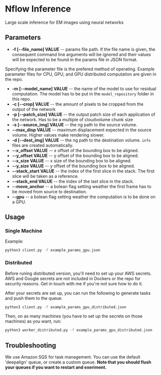 # Nflow Inference
Large scale inference for EM images using neural networks


## Parameters
* **-f [--file_name] VALUE** -- params file path. If the file name is given, the consequent command line arguments will be ignored and their values will be expected to be found in the params file in JSON format.

Specifying the parameter file is the prefered method of operating. Example parameter files for CPU, GPU, and GPU distributed computation are given in the repo.

* **-m [--model_name] VALUE** -- the name of the model to use for residual computation. The model has to be put in the `model_repository` folder in this repo.
* **-c [--crop] VALUE** -- the amount of pixels to be cropped from the output of the network
* **-p [--patch_size] VALUE** -- the output patch size of each application of the network. Has to be a multiple of cloudvolume chunk size
* **-s [--source_img] VALUE** -- the ng path to the source volume.
* **--max_disp VALUE** -- maximum displacement expected in the source volume. Higher values make rendering slower.
* **-d [--dest_img] VALUE** -- the ng path to the destination volume. `info` files are created automatically.
* **--x_offset VALUE** -- x offset of the bounding box to be aligned.
* **--y_offset VALUE** -- y offset of the bounding box to be aligned.
* **--x_size VALUE** -- x size of the bounding box to be aligned.
* **--y_size VALUE** -- y offset of the bounding box to be aligned.
* **--stack_start VALUE** -- the index of the first slice in the stack. The first slice will be taken as a reference.
* **--stack_end VALUE** -- the index of the last slice in the stack.
* **--move_anchor** -- a bolean flag setting weather the first frame has to be moved from source to destination.
* **--gpu**  -- a bolean flag setting weather the computation is to be done on a GPU.



## Usage
### Single Machine
Example:
```bash
python3 client.py -f example_params_gpu.json
```
### Distributed
Before runing distributed version, you'll need to set up your AWS secrets. AWS and Google secrets are not included in Dockers or the repo for security reasons. Get in touch with me if you're not sure how to do it.

After your secrets are set up, you can run the following to generate tasks and push them to the queue:
```bash
python3 client.py -f example_params_gpu_distributed.json
```

Then, on as many machines (you have to set up the secrets on those machines) as you want, run:
```bash
python3 worker_distributed.py -f example_params_gpu_distributed.json
```
## Troubleshooting
We use Amazon SQS for task management. You can use the default 'deepalign' queue, or create a custom queue. **Note that you should flush your queues if you want to restart and exeriment.**


